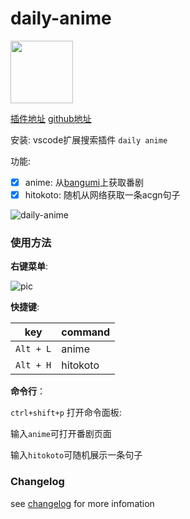# daily-anime 

<img src="https://github.com/deepred5/daily-anime/raw/master/daily-anime-icon.jpg" width="100">

[插件地址](https://marketplace.visualstudio.com/items?itemName=deepred.daily-anime) [github地址](https://github.com/deepred5/daily-anime)


安装: vscode扩展搜索插件 `daily anime`

功能:
* [X] anime: 从[bangumi](https://bgm.tv/)上获取番剧
* [X] hitokoto: 随机从网络获取一条acgn句子

![daily-anime](https://i.loli.net/2019/02/20/5c6cec88e2d41.png)

### 使用方法

**右键菜单**:

![pic](https://i.loli.net/2019/02/28/5c775739a1408.png)

**快捷键**:

|key|command|
|------|------|
|`Alt + L`|anime|
|`Alt + H`|hitokoto|

**命令行**：

`ctrl+shift+p` 打开命令面板:

输入`anime`可打开番剧页面

输入`hitokoto`可随机展示一条句子

### Changelog
see [changelog](https://github.com/deepred5/daily-anime/releases) for more infomation